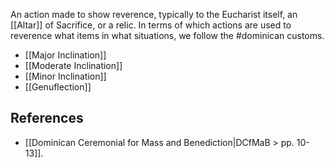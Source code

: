 An action made to show reverence, typically to the Eucharist itself, an [[Altar]] of Sacrifice, or a relic. In terms of which actions are used to reverence what items in what situations, we follow the #dominican customs.

- [[Major Inclination]]
- [[Moderate Inclination]]
- [[Minor Inclination]]
- [[Genuflection]]

## References
- [[Dominican Ceremonial for Mass and Benediction|DCfMaB > pp. 10-13]].